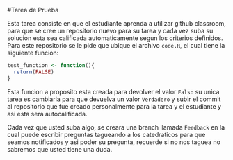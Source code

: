 #Tarea de Prueba

Esta tarea consiste en que el estudiante aprenda a utilizar github classroom, para que se cree un repositorio nuevo para su tarea y cada vez suba su solucion esta sea calificada automaticamente segun los criterios definidos. Para este repositorio se le pide que ubique el archivo `code.R`, el cual tiene la siguiente funcion:

``` r
test_function <- function(){
  return(FALSE)
}
```

Esta funcion a proposito esta creada para devolver el valor `Falso` su unica tarea es cambiarla para que devuelva un valor `Verdadero` y subir el commit al repositorio que fue creado personalmente para la tarea y el estudiante y asi esta sera autocalificada.

Cada vez que usted suba algo, se creara una branch llamada `Feedback` en la cual puede escribir preguntas tagueando a los catedraticos para que seamos notificados y asi poder su pregunta, recuerde si no nos taguea no sabremos que usted tiene una duda.
